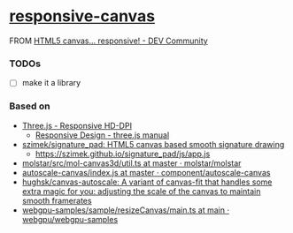 [responsive-canvas](https://dirkarnez.github.io/responsive-canvas)
==================================================================
FROM [HTML5 canvas... responsive! - DEV Community](https://dev.to/georgedoescode/html5-canvas-responsive-2keh)

### TODOs
- [ ] make it a library

### Based on
- [Three.js - Responsive HD-DPI](https://threejs.org/manual/examples/responsive-hd-dpi.html)
  - [Responsive Design - three.js manual](https://threejs.org/manual/#en/responsive)
- [szimek/signature_pad: HTML5 canvas based smooth signature drawing](https://github.com/szimek/signature_pad)
  - https://szimek.github.io/signature_pad/js/app.js
- [molstar/src/mol-canvas3d/util.ts at master · molstar/molstar](https://github.com/molstar/molstar/blob/master/src/mol-canvas3d/util.ts)
- [autoscale-canvas/index.js at master · component/autoscale-canvas](https://github.com/component/autoscale-canvas/blob/master/index.js)
- [hughsk/canvas-autoscale: A variant of canvas-fit that handles some extra magic for you: adjusting the scale of the canvas to maintain smooth framerates](https://github.com/hughsk/canvas-autoscale)
- [webgpu-samples/sample/resizeCanvas/main.ts at main · webgpu/webgpu-samples](https://github.com/webgpu/webgpu-samples/blob/main/sample/resizeCanvas/main.ts) 

